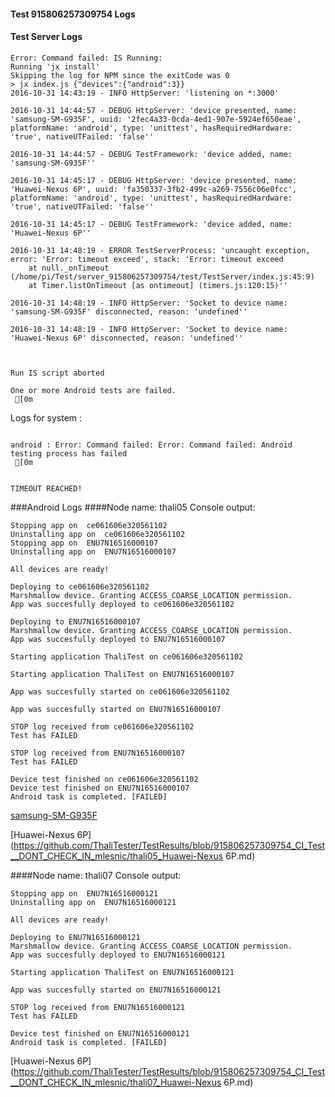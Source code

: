 #### Test 915806257309754 Logs

#### Test Server Logs
```
Error: Command failed: IS Running:
Running 'jx install'
Skipping the log for NPM since the exitCode was 0
> jx index.js {"devices":{"android":3}}
2016-10-31 14:43:19 - INFO HttpServer: 'listening on *:3000'

2016-10-31 14:44:57 - DEBUG HttpServer: 'device presented, name: 'samsung-SM-G935F', uuid: '2fec4a33-0cda-4ed1-907e-5924ef650eae', platformName: 'android', type: 'unittest', hasRequiredHardware: 'true', nativeUTFailed: 'false''

2016-10-31 14:44:57 - DEBUG TestFramework: 'device added, name: 'samsung-SM-G935F''

2016-10-31 14:45:17 - DEBUG HttpServer: 'device presented, name: 'Huawei-Nexus 6P', uuid: 'fa350337-3fb2-499c-a269-7556c06e0fcc', platformName: 'android', type: 'unittest', hasRequiredHardware: 'true', nativeUTFailed: 'false''

2016-10-31 14:45:17 - DEBUG TestFramework: 'device added, name: 'Huawei-Nexus 6P''

2016-10-31 14:48:19 - ERROR TestServerProcess: 'uncaught exception, error: 'Error: timeout exceed', stack: 'Error: timeout exceed
    at null._onTimeout (/home/pi/Test/server_915806257309754/test/TestServer/index.js:45:9)
    at Timer.listOnTimeout [as ontimeout] (timers.js:120:15)''

2016-10-31 14:48:19 - INFO HttpServer: 'Socket to device name: 'samsung-SM-G935F' disconnected, reason: 'undefined''

2016-10-31 14:48:19 - INFO HttpServer: 'Socket to device name: 'Huawei-Nexus 6P' disconnected, reason: 'undefined''


 
Run IS script aborted
 
One or more Android tests are failed.
 [0m

```


Logs for system : 
```

android : Error: Command failed: Error: Command failed: Android testing process has failed
 [0m


TIMEOUT REACHED!
```
###Android Logs
####Node name: thali05
Console output:
```
Stopping app on  ce061606e320561102
Uninstalling app on  ce061606e320561102
Stopping app on  ENU7N16516000107
Uninstalling app on  ENU7N16516000107

All devices are ready!

Deploying to ce061606e320561102
Marshmallow device. Granting ACCESS_COARSE_LOCATION permission.
App was succesfully deployed to ce061606e320561102

Deploying to ENU7N16516000107
Marshmallow device. Granting ACCESS_COARSE_LOCATION permission.
App was succesfully deployed to ENU7N16516000107

Starting application ThaliTest on ce061606e320561102

Starting application ThaliTest on ENU7N16516000107

App was succesfully started on ce061606e320561102

App was succesfully started on ENU7N16516000107

STOP log received from ce061606e320561102
Test has FAILED

STOP log received from ENU7N16516000107
Test has FAILED

Device test finished on ce061606e320561102 
Device test finished on ENU7N16516000107 
Android task is completed. [FAILED]
```
[samsung-SM-G935F](https://github.com/ThaliTester/TestResults/blob/915806257309754_CI_Test__DONT_CHECK_IN_mlesnic/thali05_samsung-SM-G935F.md)

[Huawei-Nexus 6P](https://github.com/ThaliTester/TestResults/blob/915806257309754_CI_Test__DONT_CHECK_IN_mlesnic/thali05_Huawei-Nexus 6P.md)

####Node name: thali07
Console output:
```
Stopping app on  ENU7N16516000121
Uninstalling app on  ENU7N16516000121

All devices are ready!

Deploying to ENU7N16516000121
Marshmallow device. Granting ACCESS_COARSE_LOCATION permission.
App was succesfully deployed to ENU7N16516000121

Starting application ThaliTest on ENU7N16516000121

App was succesfully started on ENU7N16516000121

STOP log received from ENU7N16516000121
Test has FAILED

Device test finished on ENU7N16516000121 
Android task is completed. [FAILED]
```
[Huawei-Nexus 6P](https://github.com/ThaliTester/TestResults/blob/915806257309754_CI_Test__DONT_CHECK_IN_mlesnic/thali07_Huawei-Nexus 6P.md)




